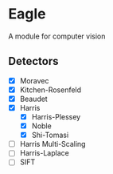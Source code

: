 # Eagle
A module for computer vision



## Detectors

- [x] Moravec
- [x] Kitchen-Rosenfeld
- [x] Beaudet
- [x] Harris
    - [x] Harris-Plessey
    - [x] Noble
    - [x] Shi-Tomasi
- [ ] Harris Multi-Scaling
- [ ] Harris-Laplace
- [ ] SIFT